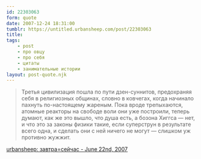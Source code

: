```yaml
---
id: 22303063
form: quote
date: 2007-12-24 18:31:00
tumblr: https://untitled.urbansheep.com/post/22303063
title: 
tags:
    - post
    - про овцу
    - про себя
    - цитаты
    - занимательные истории
layout: post-quote.njk
---
```


<blockquote>
Третья цивилизация пошла по пути дзен-суннитов, предохраняя себя в религиозных общинах, словно в ковчегах, когда начинало пахнуть по-настоящему жареным. Пока вроде трепыхаются, атомные реакторы на свободе воли они уже построили, теперь думают, как же это вышло, что душа есть, а бозона Хиггса — нет, и что это за законы физики такие, если суперструн в результате всего одна, и сделать они с ней ничего не могут — слишком уж противно жужжит.
</blockquote>

<a href="http://urbansheep.livejournal.com/2007/06/22/">urbansheep: завтра=сейчас - June 22nd, 2007</a>
